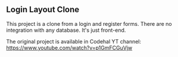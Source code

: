 ## Login Layout Clone

This project is a clone from a login and register forms. There are no integration with any database. It's just front-end.


The original project is available in Codehal YT channel: https://www.youtube.com/watch?v=p1GmFCGuVjw